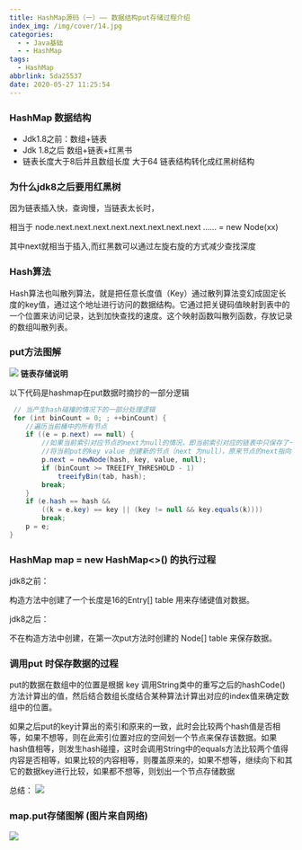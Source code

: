 ```yaml
---
title: HashMap源码（一）—— 数据结构put存储过程介绍
index_img: /img/cover/14.jpg
categories:
  - - Java基础
  - - HashMap
tags:
  - HashMap
abbrlink: 5da25537
date: 2020-05-27 11:25:54
---
```


### HashMap 数据结构
+ Jdk1.8之前：数组+链表
+ Jdk 1.8之后 数组+链表+红黑书
+ 链表长度大于8后并且数组长度 大于64 链表结构转化成红黑树结构
### 为什么jdk8之后要用红黑树
因为链表插入快，查询慢，当链表太长时，

相当于 node.next.next.next.next.next.next.next.next …… = new Node(xx)

其中next就相当于插入,而红黑数可以通过左旋右旋的方式减少查找深度
### Hash算法
Hash算法也叫散列算法，就是把任意长度值（Key）通过散列算法变幻成固定长度的key值，通过这个地址进行访问的数据结构。它通过把关键码值映射到表中的一个位置来访问记录，达到加快查找的速度。这个映射函数叫散列函数，存放记录的数组叫散列表。
### put方法图解
![](1.png)
**链表存储说明**

以下代码是hashmap在put数据时摘抄的一部分逻辑
```java
 // 当产生hash碰撞的情况下的一部分处理逻辑
 for (int binCount = 0; ; ++binCount) {
	//遍历当前桶中的所有节点
    if ((e = p.next) == null) {
    	//如果当前索引对应节点的next为null的情况，即当前索引对应的链表中只保存了一个节点
    	//将当前put的key value 创建新的节点（next 为null），原来节点的next指向该新节点
        p.next = newNode(hash, key, value, null);
        if (binCount >= TREEIFY_THRESHOLD - 1) 
            treeifyBin(tab, hash);
        break;
    }
    if (e.hash == hash &&
        ((k = e.key) == key || (key != null && key.equals(k))))
        break;
    p = e;
}
```
### HashMap map = new HashMap<>() 的执行过程
jdk8之前：

构造方法中创建了一个长度是16的Entry[] table 用来存储键值对数据。

jdk8之后：

不在构造方法中创建，在第一次put方法时创建的 Node[] table 来保存数据。
### 调用put 时保存数据的过程
put的数据在数组中的位置是根据 key 调用String类中的重写之后的hashCode()方法计算出的值，然后结合数组长度结合某种算法计算出对应的index值来确定数组中的位置。

如果之后put的key计算出的索引和原来的一致，此时会比较两个hash值是否相等，如果不想等，则在此索引位置对应的空间划一个节点来保存该数据。如果hash值相等，则发生hash碰撞，这时会调用String中的equals方法比较两个值得内容是否相等，如果比较的内容相等，则覆盖原来的，如果不想等，继续向下和其它的数据key进行比较，如果都不想等，则划出一个节点存储数据

总结：
![](2.png)
### map.put存储图解 (图片来自网络)
![](3.png)

